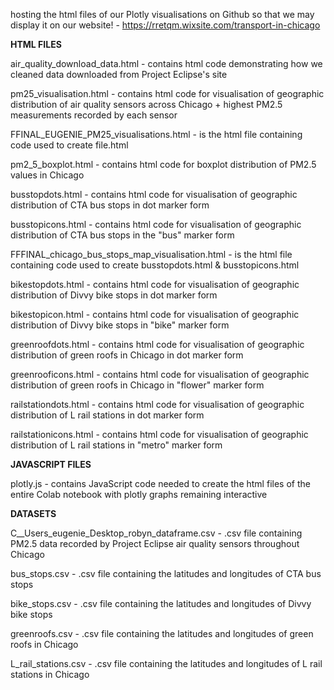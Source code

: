 hosting the html files of our Plotly visualisations on Github so that we may display it on our website! - https://rretqm.wixsite.com/transport-in-chicago 

**HTML FILES**

air_quality_download_data.html - contains html code demonstrating how we cleaned data downloaded from Project Eclipse's site  

pm25_visualisation.html - contains html code for visualisation of geographic distribution of air quality sensors across Chicago + highest PM2.5 measurements recorded by each sensor

FFINAL_EUGENIE_PM25_visualisations.html - is the html file containing code used to create file.html

pm2_5_boxplot.html - contains html code for boxplot distribution of PM2.5 values in Chicago

busstopdots.html - contains html code for visualisation of geographic distribution of CTA bus stops in dot marker form

busstopicons.html - contains html code for visualisation of geographic distribution of CTA bus stops in the "bus" marker form 

FFFINAL_chicago_bus_stops_map_visualisation.html - is the html file containing code used to create busstopdots.html & busstopicons.html

bikestopdots.html - contains html code for visualisation of geographic distribution of Divvy bike stops in dot marker form

bikestopicon.html - contains html code for visualisation of geographic distribution of Divvy bike stops in "bike" marker form

greenroofdots.html - contains html code for visualisation of geographic distribution of green roofs in Chicago in dot marker form 

greenrooficons.html - contains html code for visualisation of geographic distribution of green roofs in Chicago in "flower" marker form 

railstationdots.html - contains html code for visualisation of geographic distribution of L rail stations in dot marker form 

railstationicons.html - contains html code for visualisation of geographic distribution of L rail stations in "metro" marker form

**JAVASCRIPT FILES**

plotly.js - contains JavaScript code needed to create the html files of the entire Colab notebook with plotly graphs remaining interactive

**DATASETS**

C__Users_eugenie_Desktop_robyn_dataframe.csv - .csv file containing PM2.5 data recorded by Project Eclipse air quality sensors throughout Chicago

bus_stops.csv - .csv file containing the latitudes and longitudes of CTA bus stops 

bike_stops.csv - .csv file containing the latitudes and longitudes of Divvy bike stops

greenroofs.csv - .csv file containing the latitudes and longitudes of green roofs in Chicago

L_rail_stations.csv - .csv file containing the latitudes and longitudes of L rail stations in Chicago
